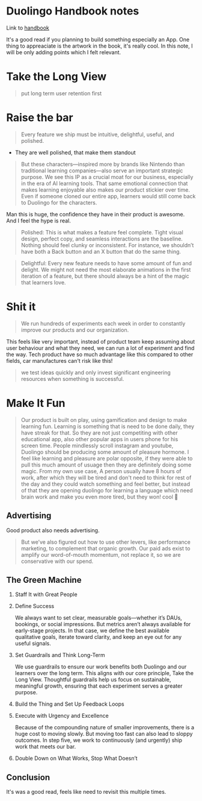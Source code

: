 # Duolingo Handbook notes

Link to [handbook](https://handbook.duolingo.com/)

It's a good read if you planning to build something especially an App. One thing to appreaciate is the artwork in the book, it's really cool.
In this note, I will be only adding points which I felt relevant.

# Take the Long View
> put long term user retention first

# Raise the bar

> Every feature we ship must be intuitive, delightful, useful,
> and polished.
- They are well polished, that make them standout
> But these characters—inspired more by brands like Nintendo
> than traditional learning companies—also serve an important
> strategic purpose. We see this IP as a crucial moat for our
> business, especially in the era of AI learning tools. That same
> emotional connection that makes learning enjoyable also makes
> our product stickier over time. Even if someone cloned our
> entire app, learners would still come back to Duolingo for the
> characters.

Man this is huge, the confidence they have in their product is awesome. And I feel the hype is real.

> Polished: This is what makes a feature feel complete.
> Tight visual design, perfect copy, and seamless
> interactions are the baseline. Nothing should feel clunky
> or inconsistent. For instance, we shouldn’t have both a
> Back button and an X button that do the same thing.


> Delightful: Every new feature needs to have some
> amount of fun and delight. We might not need the most
> elaborate animations in the first iteration of a feature,
> but there should always be a hint of the magic that
> learners love.

# Shit it
> We run hundreds of experiments each week in order to
> constantly improve our products and our organization.

This feels like very important, instead of product team keep assuming
about user behaviour and what they need, we can run a lot of experiment and find the way. Tech product have so much advantage like this compared to other fields, car manufactures can't risk like this!
> we test ideas quickly and only invest significant engineering resources when something is successful.

# Make It Fun
> Our product is built on play, using gamification and design to
> make learning fun.
Learning is something that is need to be done daily, they have streak for that. So they are not just competiting with other educational app, also other popular apps in users phone for his screen time. People mindlessly scroll instagram and youtube, Duolingo should be producing some amount of pleasure hormone. I feel like learning and pleasure are polar opposite, if they were able to pull this much amount of usuage then they are definitely doing some magic. From my own use case, A person usually have 8 hours of work, after which they will be tired and don't need to think for rest of the day and they could watch something and feel better, but instead of that they are opening duolingo for learning a language which need brain work and make you even more tired, but they won! cool 🫡

## Advertising
Good product also needs advertising.

>  But we’ve also figured
> out how to use other levers, like performance marketing, to
> complement that organic growth. Our paid ads exist to amplify
> our word-of-mouth momentum, not replace it, so we are
> conservative with our spend. 

## The Green Machine
1. Staff It with Great People
2. Define Success

    We always want to set clear, measurable goals—whether it’s
    DAUs, bookings, or social impressions. But metrics aren’t always
    available for early-stage projects. In that case, we define the best
    available qualitative goals, iterate toward clarity, and keep an eye
    out for any useful signals.
3. Set Guardrails and Think Long-Term

    We use guardrails to ensure our work benefits both Duolingo
    and our learners over the long term. This aligns with our core
    principle, Take the Long View. Thoughtful guardrails help us
    focus on sustainable, meaningful growth, ensuring that each
    experiment serves a greater purpose.
4. Build the Thing and Set Up Feedback Loops
5. Execute with Urgency and Excellence

    Because of the compounding nature of smaller improvements,
    there is a huge cost to moving slowly. But moving too fast
    can also lead to sloppy outcomes. In step five, we work to
    continuously (and urgently) ship work that meets our bar.
6. Double Down on What Works, Stop What Doesn’t

## Conclusion
It's was a good read, feels like need to revisit this multiple times.